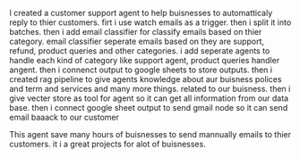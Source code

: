 I created a customer support agent to help buisnesses to automatticaly reply to thier customers. 
firt i use watch emails as a trigger. then i split it into batches. then i add email classifier for classify emails based on thier category.
email classifier seperate emails based on they are support, refund, product queries and other categories.
i add  seperate agents to handle each kind of category like support agent, product queries handler angent.
then i connenct output to google sheets to store outputs.
then i created rag pipeline to give agents knowledge about aur buisness polices and term and services and many more things. related to our buisness.
then i give vecter store as tool for agent so it can get all information from our data base.
then i connect google sheet output to send gmail node so it can send email baaack to our customer


This agent save many hours of buisnesses to send mannually emails to thier customers. it i a great projects for alot of buisnesses.

